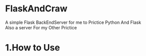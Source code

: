 # FlaskAndCraw
A simple Flask BackEndServer for me to Prictice Python And Flask  
Also a server For my Other Prictice

# 1.How to Use 
  
